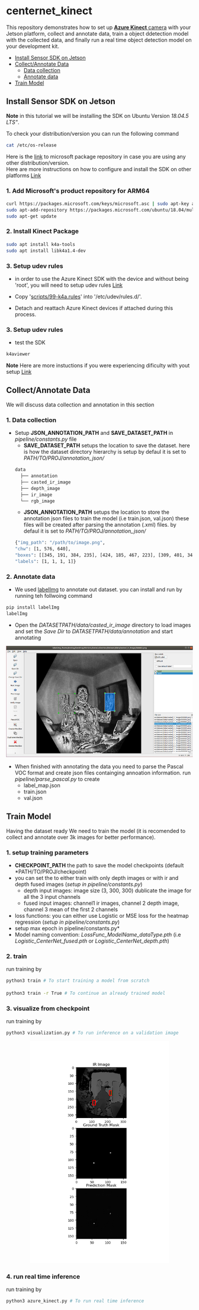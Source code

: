 # centernet_kinect

This repository demonstrates how to set up [**Azure Kinect** camera](https://azure.microsoft.com/en-us/services/kinect-dk/) with your Jetson platform, collect and annotate data, train a object ddetection model with the collected data, and finally run a real time object detection model on your development kit. <br/>

* [Install Sensor SDK on Jetson](#install_sensor_sdk)
* [Collect/Annotate Data](#collect_annotate_data)
  * [Data collection](#data_collection)
  * [Annotate data](#data_annotation)
* [Train Model](#train_model)

<a name="install_sensor_sdk"></a>
## Install Sensor SDK on Jetson

**Note** in this tutorial we will be installing the SDK on Ubuntu Version *18.04.5 LTS"*.<br/>

To check your distribution/version you can run the following command
```bash
cat /etc/os-release
```
Here is the [link](https://packages.microsoft.com/) to microsoft package repository in case you are using any other distribution/version.<br/>
Here are more instructions on how to configure and install the SDK on other platforms [Link](https://docs.microsoft.com/en-us/windows-server/administration/linux-package-repository-for-microsoft-software) <br/>


### 1. Add Microsoft's product repository for ARM64
```bash
curl https://packages.microsoft.com/keys/microsoft.asc | sudo apt-key add -
sudo apt-add-repository https://packages.microsoft.com/ubuntu/18.04/multiarch/prod
sudo apt-get update
```

### 2. Install Kinect Package
```bash
sudo apt install k4a-tools
sudo apt install libk4a1.4-dev
```

### 3. Setup udev rules
- in order to use the Azure Kinect SDK with the device and without being 'root', you will need to setup udev rules [Link](https://github.com/microsoft/Azure-Kinect-Sensor-SDK/blob/develop/docs/usage.md#linux-device-setup)

- Copy '[scripts/99-k4a.rules](https://github.com/microsoft/Azure-Kinect-Sensor-SDK/blob/develop/scripts/99-k4a.rules)' into '/etc/udev/rules.d/'.
- Detach and reattach Azure Kinect devices if attached during this process.

### 3. Setup udev rules
- test the SDK
```bash
k4aviewer
```

**Note** Here are more instuctions if you were experiencing dificulty with yout setup [Link](https://gist.github.com/madelinegannon/c212dbf24fc42c1f36776342754d81bc#updating-firmware-for-azure-kinect)

<a name="collect_annotate_data"></a>
## Collect/Annotate Data

We will discuss data collection and annotation in this section<br/>
<a name="data_collection"></a>
### 1. Data collection
- Setup **JSON_ANNOTATION_PATH** and **SAVE_DATASET_PATH** in *pipeline/constants.py* file 
  - **SAVE_DATASET_PATH** setups the location to save the dataset. here is how the dataset directory hierarchy is setup
  by defaul it is set to *PATH/TO/PROJ/annotation_json/*
  ```bash
  data
    ├── annotation
    ├── casted_ir_image
    ├── depth_image
    ├── ir_image
    └── rgb_image
  ```
  - **JSON_ANNOTATION_PATH** setups the location to store the annotation json files to train the model (i.e train.json, val.json)
  these files will be created after parsing the annotation (.xml) files.
  by defaul it is set to *PATH/TO/PROJ/annotation_json/*
  ```bash
  {"img_path": "/path/to/image.png",
  "chw": [1, 576, 640],
  "boxes": [[345, 191, 384, 235], [424, 185, 467, 223], [309, 401, 341, 430], [152, 430, 198, 483]],
  "labels": [1, 1, 1, 1]}
  ```
<a name="data_annotation"></a>
### 2. Annotate data
- We used [labelImg](https://pypi.org/project/labelImg/) to annotate out dataset. you can install and run by running teh follwoing command
```bash
pip install labelImg
labelImg
```
- Open the *DATASETPATH/data/casted_ir_image* directory to load images and set the *Save Dir* to *DATASETPATH/data/annotation* and start annotating
<p align="center">
<img src="readme_files/lableImg.png" alt="landing graphic" height="300px"/>
</p>

- When finished with annotating the data you need to parse the Pascal VOC format and create json files containging annoation information. run *pipeline/parse_pascal.py* to create 
  - label_map.json
  - train.json
  - val.json

<a name="train_model"></a>
## Train Model

Having the dataset ready We need to train the model (it is recomended to collect and annotate over 3k images for better performance). <br/>

### 1. setup training parameters
- **CHECKPOINT_PATH** the path to save the model checkpoints (default *PATH/TO/PROJ/checkpoint)
- you can set the to either train with only depth images or with ir and depth fused images (*setup in pipeline/constants.py*)
  - depth input images: image size (3, 300, 300) dublicate the image for all the 3 input channels 
  - fused input images: channel1 ir images, channel 2 depth image, channel 3 mean of the first 2 channels
- loss functions: you can either use Logistic or MSE loss for the heatmap regression (*setup in pipeline/constants.py*)
- setup max epoch in pipeline/constants.py*
- Model naming convention: *LossFunc_ModelName_dataType.pth* (i.e *Logistic_CenterNet_fused.pth* or *Logistic_CenterNet_depth.pth*)

### 2. train
run training by
```bash
python3 train # To start training a model from scratch

python3 train -r True # To continue an already trained model
```
### 3. visualize from checkpoint
run training by
```bash
python3 visualization.py # To run inference on a validation image
```
<p align="center">
<img src="readme_files/visulization.png" alt="landing graphic" height="600px"/>
</p>


### 4. run real time inference
run training by
```bash
python3 azure_kinect.py # To run real time inference
```